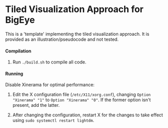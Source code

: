 Tiled Visualization Approach for BigEye
=================================================================

This is a 'template' implementing the tiled visualization approach. It is provided as an illustration/pseudocode and not tested.

#### Compilation
1. Run `./build.sh` to compile all code.

#### Running
Disable Xinerama for optimal performance:
1. Edit the X configuration file
   (`/etc/X11/xorg.conf`), changing `Option "Xinerama" "1"` to
   `Option "Xinerama" "0"`. If the former option isn't present, add the latter.

2. After changing the configuration, restart X for the changes to take effect
  using `sudo systemctl restart lightdm`.
